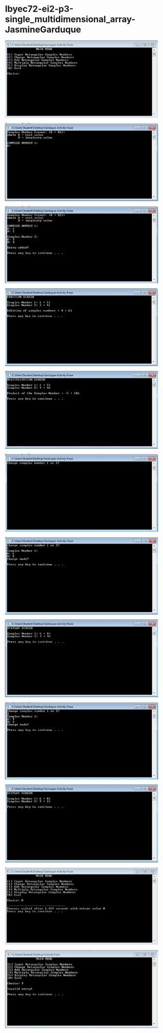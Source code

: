 # lbyec72-ei2-p3-single_multidimensional_array-JasmineGarduque

![](Capture.JPG)

![](Capture1.JPG)

![](Capture2.JPG)

![](Capture3.JPG)

![](Capture4.JPG)

![](Capture5.JPG)

![](Capture6.JPG)

![](Capture7.JPG)

![](Capture8.JPG)

![](Capture9.JPG)

![](Capture10.JPG)

![](Capture11.JPG)
